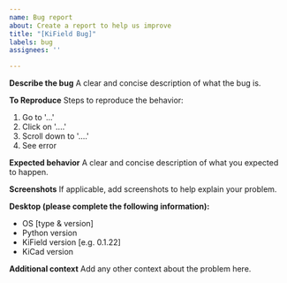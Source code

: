 ```yaml
---
name: Bug report
about: Create a report to help us improve
title: "[KiField Bug]"
labels: bug
assignees: ''

---
```


**Describe the bug**
A clear and concise description of what the bug is.

**To Reproduce**
Steps to reproduce the behavior:
1. Go to '...'
2. Click on '....'
3. Scroll down to '....'
4. See error

**Expected behavior**
A clear and concise description of what you expected to happen.

**Screenshots**
If applicable, add screenshots to help explain your problem.

**Desktop (please complete the following information):**
 - OS [type & version]
 - Python version
 - KiField version [e.g. 0.1.22]
 - KiCad version

**Additional context**
Add any other context about the problem here.
